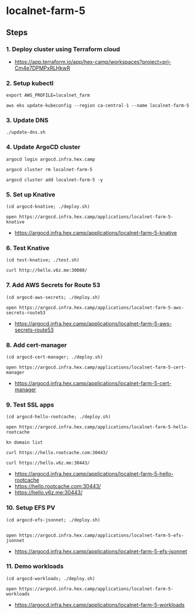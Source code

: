 # localnet-farm-5

## Steps

### 1. Deploy cluster using Terraform cloud

* https://app.terraform.io/app/hex-camp/workspaces?project=prj-Cm4e7DPMPxRLHkwR

### 2. Setup kubectl

```
export AWS_PROFILE=localnet_farm

aws eks update-kubeconfig --region ca-central-1 --name localnet-farm-5
```

### 3. Update DNS

```
./update-dns.sh
```

### 4. Update ArgoCD cluster

```
argocd login argocd.infra.hex.camp

argocd cluster rm localnet-farm-5

argocd cluster add localnet-farm-5 -y
```

### 5. Set up Knative

```
(cd argocd-knative; ./deploy.sh)

open https://argocd.infra.hex.camp/applications/localnet-farm-5-knative
```

* https://argocd.infra.hex.camp/applications/localnet-farm-5-knative

### 6. Test Knative

```
(cd test-knative; ./test.sh)

curl http://hello.v6z.me:30080/
```

### 7. Add AWS Secrets for Route 53

```
(cd argocd-aws-secrets; ./deploy.sh)

open https://argocd.infra.hex.camp/applications/localnet-farm-5-aws-secrets-route53
```

* https://argocd.infra.hex.camp/applications/localnet-farm-5-aws-secrets-route53

### 8. Add cert-manager

```
(cd argocd-cert-manager; ./deploy.sh)

open https://argocd.infra.hex.camp/applications/localnet-farm-5-cert-manager
```

* https://argocd.infra.hex.camp/applications/localnet-farm-5-cert-manager

### 9. Test SSL apps

```
(cd argocd-hello-rootcache; ./deploy.sh)

open https://argocd.infra.hex.camp/applications/localnet-farm-5-hello-rootcache

kn domain list

curl https://hello.rootcache.com:30443/

curl https://hello.v6z.me:30443/
```

* https://argocd.infra.hex.camp/applications/localnet-farm-5-hello-rootcache
* https://hello.rootcache.com:30443/
* https://hello.v6z.me:30443/

### 10. Setup EFS PV

```
(cd argocd-efs-jsonnet; ./deploy.sh)


open https://argocd.infra.hex.camp/applications/localnet-farm-5-efs-jsonnet
```

* https://argocd.infra.hex.camp/applications/localnet-farm-5-efs-jsonnet

### 11. Demo workloads

```
(cd argocd-workloads; ./deploy.sh)

open https://argocd.infra.hex.camp/applications/localnet-farm-5-workloads
```

* https://argocd.infra.hex.camp/applications/localnet-farm-5-workloads
```
